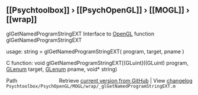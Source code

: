 ## [[Psychtoolbox]] &#8250; [[PsychOpenGL]] &#8250; [[MOGL]] &#8250; [[wrap]]

glGetNamedProgramStringEXT  Interface to [OpenGL](OpenGL) function glGetNamedProgramStringEXT  
  
usage:  string = glGetNamedProgramStringEXT( program, target, pname )  
  
C function:  void glGetNamedProgramStringEXT[(GLuint]((GLuint) program, [GLenum](GLenum) target, [GLenum](GLenum) pname, void\* string)  




<div class="code_header" style="text-align:right;">
  <span style="float:left;">Path&nbsp;&nbsp;</span> <span class="counter">Retrieve <a href=
  "https://raw.github.com/Psychtoolbox-3/Psychtoolbox-3/beta/Psychtoolbox/PsychOpenGL/MOGL/wrap/_glGetNamedProgramStringEXT.m">current version from GitHub</a> | View <a href=
  "https://github.com/Psychtoolbox-3/Psychtoolbox-3/commits/beta/Psychtoolbox/PsychOpenGL/MOGL/wrap/_glGetNamedProgramStringEXT.m">changelog</a></span>
</div>
<div class="code">
  <code>Psychtoolbox/PsychOpenGL/MOGL/wrap/_glGetNamedProgramStringEXT.m</code>
</div>

